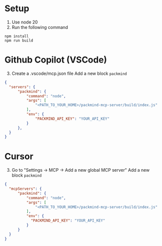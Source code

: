 # Setup
1. Use node 20
2. Run the following command
```
npm install
npm run build
```
# Github Copilot (VSCode)
3. Create a .vscode/mcp.json file
Add a new block `packmind`
```json
{
  "servers": {
      "packmind": {
          "command": "node",
          "args": [
              "<PATH_TO_YOUR_HOME>/packmind-mcp-server/build/index.js"
          ],
          "env": {
              "PACKMIND_API_KEY": "YOUR_API_KEY"
          }
      },
  }
}
```
# Cursor
3. Go to "Settings -> MCP -> Add a new global MCP server"
Add a new block `packmind`
```json
{
  "mcpServers": {
      "packmind": {
          "command": "node",
          "args": [
              "<PATH_TO_YOUR_HOME>/packmind-mcp-server/build/index.js"
          ],
          "env": {
            "PACKMIND_API_KEY": "YOUR_API_KEY"
          }
      }
  }
}
```
